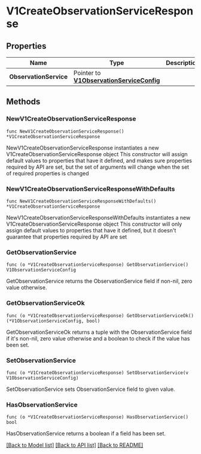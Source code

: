 # V1CreateObservationServiceResponse

## Properties

Name | Type | Description | Notes
------------ | ------------- | ------------- | -------------
**ObservationService** | Pointer to [**V1ObservationServiceConfig**](V1ObservationServiceConfig.md) |  | [optional] 

## Methods

### NewV1CreateObservationServiceResponse

`func NewV1CreateObservationServiceResponse() *V1CreateObservationServiceResponse`

NewV1CreateObservationServiceResponse instantiates a new V1CreateObservationServiceResponse object
This constructor will assign default values to properties that have it defined,
and makes sure properties required by API are set, but the set of arguments
will change when the set of required properties is changed

### NewV1CreateObservationServiceResponseWithDefaults

`func NewV1CreateObservationServiceResponseWithDefaults() *V1CreateObservationServiceResponse`

NewV1CreateObservationServiceResponseWithDefaults instantiates a new V1CreateObservationServiceResponse object
This constructor will only assign default values to properties that have it defined,
but it doesn't guarantee that properties required by API are set

### GetObservationService

`func (o *V1CreateObservationServiceResponse) GetObservationService() V1ObservationServiceConfig`

GetObservationService returns the ObservationService field if non-nil, zero value otherwise.

### GetObservationServiceOk

`func (o *V1CreateObservationServiceResponse) GetObservationServiceOk() (*V1ObservationServiceConfig, bool)`

GetObservationServiceOk returns a tuple with the ObservationService field if it's non-nil, zero value otherwise
and a boolean to check if the value has been set.

### SetObservationService

`func (o *V1CreateObservationServiceResponse) SetObservationService(v V1ObservationServiceConfig)`

SetObservationService sets ObservationService field to given value.

### HasObservationService

`func (o *V1CreateObservationServiceResponse) HasObservationService() bool`

HasObservationService returns a boolean if a field has been set.


[[Back to Model list]](../README.md#documentation-for-models) [[Back to API list]](../README.md#documentation-for-api-endpoints) [[Back to README]](../README.md)


